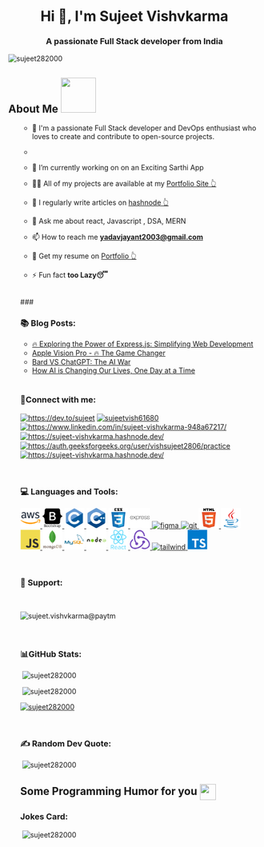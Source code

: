 <h1 align="center">Hi 👋, I'm Sujeet Vishvkarma</h1>
<h3 align="center">A passionate Full Stack developer from India</h3>

<p align="left"> <img src="https://komarev.com/ghpvc/?username=sujeet282000&label=Profile%20views&color=0e75b6&style=flat" alt="sujeet282000" /> </p>
<h2> About Me<span> <img src = "https://raw.githubusercontent.com/rahulbanerjee26/githubProfileReadmeGenerator/main/gifs/eatSleepCodeRepeat.gif" width = 70px height='70px'></span></h2>
  <ul>
    
- 🧑 I'm a passionate Full Stack developer and DevOps enthusiast who loves to create and contribute to open-source projects.
- 
- 🔭 I’m currently working on on an Exciting Sarthi App

- 👨‍💻 All of my projects are available at my [Portfolio Site 👆](https://sujeetvishvkarma.webflow.io/)

- 📝 I regularly write articles on [hashnode 👆](https://sujeet-vishvkarma.hashnode.dev/)

- 💬 Ask me about react, Javascript , DSA, MERN

- 📫 How to reach me **yadavjayant2003@gmail.com**

- 📄  Get my resume on [Portfolio 👆](https://sujeetvishvkarma.webflow.io/)

- ⚡ Fun fact **too Lazy😴**
<br>
###<h3 align="left"> 📚 Blog Posts:</h3>

- [🔥 Exploring the Power of Express.js: Simplifying Web Development](https://sujeet-vishvkarma.hashnode.dev/exploring-the-power-of-expressjs-simplifying-web-development)
- [Apple Vision Pro - 🔥 The Game Changer](https://sujeet-vishvkarma.hashnode.dev/apple-vision-pro-the-game-changer)
- [Bard VS ChatGPT: The AI War](https://sujeet-vishvkarma.hashnode.dev/bard-vs-chatgpt-the-ai-war)
- [How AI is Changing Our Lives, One Day at a Time](https://sujeet-vishvkarma.hashnode.dev/how-ai-is-changing-our-lives-one-day-at-a-time)

<br>
<h3 align="left"> 🤝Connect with me:</h3>
<p align="left">
<a href="https://dev.to/https://dev.to/sujeet" target="blank"><img align="center" src="https://raw.githubusercontent.com/rahuldkjain/github-profile-readme-generator/master/src/images/icons/Social/devto.svg" alt="https://dev.to/sujeet" height="30" width="40" /></a>
<a href="https://twitter.com/sujeetvish61680" target="blank"><img align="center" src="https://raw.githubusercontent.com/rahuldkjain/github-profile-readme-generator/master/src/images/icons/Social/twitter.svg" alt="sujeetvish61680" height="30" width="40" /></a>
<a href="https://linkedin.com/in/https://www.linkedin.com/in/sujeet-vishvkarma-948a67217/" target="blank"><img align="center" src="https://raw.githubusercontent.com/rahuldkjain/github-profile-readme-generator/master/src/images/icons/Social/linked-in-alt.svg" alt="https://www.linkedin.com/in/sujeet-vishvkarma-948a67217/" height="30" width="40" /></a>
<a href="https://hashnode.com/https://sujeet-vishvkarma.hashnode.dev/" target="blank"><img align="center" src="https://raw.githubusercontent.com/rahuldkjain/github-profile-readme-generator/master/src/images/icons/Social/hashnode.svg" alt="https://sujeet-vishvkarma.hashnode.dev/" height="30" width="40" /></a>
<a href="https://auth.geeksforgeeks.org/user/https://auth.geeksforgeeks.org/user/vishsujeet2806/practice" target="blank"><img align="center" src="https://raw.githubusercontent.com/rahuldkjain/github-profile-readme-generator/master/src/images/icons/Social/geeks-for-geeks.svg" alt="https://auth.geeksforgeeks.org/user/vishsujeet2806/practice" height="30" width="40" /></a>
<a href="/https://sujeet-vishvkarma.hashnode.dev/" target="blank"><img align="center" src="https://raw.githubusercontent.com/rahuldkjain/github-profile-readme-generator/master/src/images/icons/Social/rss.svg" alt="https://sujeet-vishvkarma.hashnode.dev/" height="30" width="40" /></a>
</p>
<br>

<h3 align="left"> 💻 Languages and Tools:</h3>
<p align="left"> <a href="https://aws.amazon.com" target="_blank" rel="noreferrer"> <img src="https://raw.githubusercontent.com/devicons/devicon/master/icons/amazonwebservices/amazonwebservices-original-wordmark.svg" alt="aws" width="40" height="40"/> </a> <a href="https://getbootstrap.com" target="_blank" rel="noreferrer"> <img src="https://raw.githubusercontent.com/devicons/devicon/master/icons/bootstrap/bootstrap-plain-wordmark.svg" alt="bootstrap" width="40" height="40"/> </a> <a href="https://www.cprogramming.com/" target="_blank" rel="noreferrer"> <img src="https://raw.githubusercontent.com/devicons/devicon/master/icons/c/c-original.svg" alt="c" width="40" height="40"/> </a> <a href="https://www.w3schools.com/cpp/" target="_blank" rel="noreferrer"> <img src="https://raw.githubusercontent.com/devicons/devicon/master/icons/cplusplus/cplusplus-original.svg" alt="cplusplus" width="40" height="40"/> </a> <a href="https://www.w3schools.com/css/" target="_blank" rel="noreferrer"> <img src="https://raw.githubusercontent.com/devicons/devicon/master/icons/css3/css3-original-wordmark.svg" alt="css3" width="40" height="40"/> </a> <a href="https://expressjs.com" target="_blank" rel="noreferrer"> <img src="https://raw.githubusercontent.com/devicons/devicon/master/icons/express/express-original-wordmark.svg" alt="express" width="40" height="40"/> </a> <a href="https://www.figma.com/" target="_blank" rel="noreferrer"> <img src="https://www.vectorlogo.zone/logos/figma/figma-icon.svg" alt="figma" width="40" height="40"/> </a> <a href="https://git-scm.com/" target="_blank" rel="noreferrer"> <img src="https://www.vectorlogo.zone/logos/git-scm/git-scm-icon.svg" alt="git" width="40" height="40"/> </a> <a href="https://www.w3.org/html/" target="_blank" rel="noreferrer"> <img src="https://raw.githubusercontent.com/devicons/devicon/master/icons/html5/html5-original-wordmark.svg" alt="html5" width="40" height="40"/> </a> <a href="https://www.java.com" target="_blank" rel="noreferrer"> <img src="https://raw.githubusercontent.com/devicons/devicon/master/icons/java/java-original.svg" alt="java" width="40" height="40"/> </a> <a href="https://developer.mozilla.org/en-US/docs/Web/JavaScript" target="_blank" rel="noreferrer"> <img src="https://raw.githubusercontent.com/devicons/devicon/master/icons/javascript/javascript-original.svg" alt="javascript" width="40" height="40"/> </a> <a href="https://www.mongodb.com/" target="_blank" rel="noreferrer"> <img src="https://raw.githubusercontent.com/devicons/devicon/master/icons/mongodb/mongodb-original-wordmark.svg" alt="mongodb" width="40" height="40"/> </a> <a href="https://www.mysql.com/" target="_blank" rel="noreferrer"> <img src="https://raw.githubusercontent.com/devicons/devicon/master/icons/mysql/mysql-original-wordmark.svg" alt="mysql" width="40" height="40"/> </a> <a href="https://nodejs.org" target="_blank" rel="noreferrer"> <img src="https://raw.githubusercontent.com/devicons/devicon/master/icons/nodejs/nodejs-original-wordmark.svg" alt="nodejs" width="40" height="40"/> </a> <a href="https://reactjs.org/" target="_blank" rel="noreferrer"> <img src="https://raw.githubusercontent.com/devicons/devicon/master/icons/react/react-original-wordmark.svg" alt="react" width="40" height="40"/> </a> <a href="https://redux.js.org" target="_blank" rel="noreferrer"> <img src="https://raw.githubusercontent.com/devicons/devicon/master/icons/redux/redux-original.svg" alt="redux" width="40" height="40"/> </a> <a href="https://tailwindcss.com/" target="_blank" rel="noreferrer"> <img src="https://www.vectorlogo.zone/logos/tailwindcss/tailwindcss-icon.svg" alt="tailwind" width="40" height="40"/> </a> <a href="https://www.typescriptlang.org/" target="_blank" rel="noreferrer"> <img src="https://raw.githubusercontent.com/devicons/devicon/master/icons/typescript/typescript-original.svg" alt="typescript" width="40" height="40"/> </a> </p>

<br>
<h3 align="left"> 💼 Support:</h3>

<br>
<p><a href="https://www.buymeacoffee.com/sujeet.vishvkarma@paytm"> <img align="left" src="https://cdn.buymeacoffee.com/buttons/v2/default-yellow.png" height="50" width="210" alt="sujeet.vishvkarma@paytm" /></a></p><br><br>

<br>
<h3 align="left">📊GitHub Stats:</h3> 

<p>&nbsp;<img align="center" src="https://github-readme-stats.vercel.app/api?username=sujeet282000&theme=tokyonight&hide_border=true&include_all_commits=false&count_private=true&show_icons=true&locale=en" alt="sujeet282000" /></p>
<p>&nbsp;<img align="center" src="https://github-readme-streak-stats.herokuapp.com/?user=sujeet282000&theme=tokyonight&hide_border=true&include_all_commits=" alt="sujeet282000" /></p>
<p align="left"> <a href="https://github.com/ryo-ma/github-profile-trophy"><img src="https://github-profile-trophy.vercel.app/?username=sujeet282000&theme=tokyonight&hide_border=true&include_all_commits=false&count_private=true&show_icons=true" alt="sujeet282000" /></a> </p>

<br>
<h3 align="left">✍️ Random Dev Quote:</h3> 
<p>&nbsp;<img align="center" src="https://quotes-github-readme.vercel.app/api?type=horizontal&theme=radical&hide_border=true&include_all_commits=false&count_private=true&show_icons=true&locale=en" alt="sujeet282000" /></p>
  
  <h2> Some Programming Humor for you <img align ='center' src='https://raw.githubusercontent.com/rahulbanerjee26/githubProfileReadmeGenerator/main/gifs/winkFace.gif' width = '32px' height= '32px'></h2>

<h3 align="left"> Jokes Card:</h3> 
<p>&nbsp;<img align="center" src="https://readme-jokes.vercel.app/api?theme=default&hide_border=true&include_all_commits=false&count_private=true&show_icons=true&locale=en" alt="sujeet282000" /></p>

